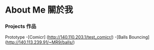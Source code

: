 # About Me 關於我

### Projects 作品
Prototype
    -[Comicr] (http://140.110.203.1/test_comicr/)
    -[Balls Bouncing] (http://140.113.239.91/~MR9/balls/)
